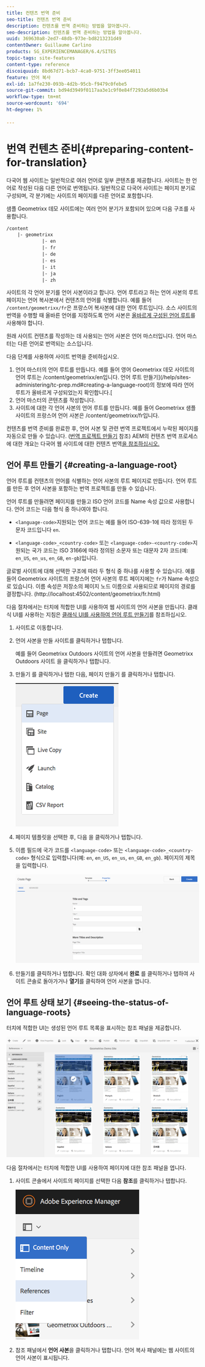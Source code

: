 ```yaml
---
title: 컨텐츠 번역 준비
seo-title: 컨텐츠 번역 준비
description: 컨텐츠를 번역 준비하는 방법을 알아봅니다.
seo-description: 컨텐츠를 번역 준비하는 방법을 알아봅니다.
uuid: 369630a8-2ed7-48db-973e-bd8213231d49
contentOwner: Guillaume Carlino
products: SG_EXPERIENCEMANAGER/6.4/SITES
topic-tags: site-features
content-type: reference
discoiquuid: 8bd67d71-bcb7-4ca0-9751-3ff3ee054011
feature: 언어 복사
exl-id: 1a7fe230-093b-4d2b-95cb-f9479c0febe5
source-git-commit: bd94d3949f0117aa3e1c9f0e84f7293a5d6b03b4
workflow-type: tm+mt
source-wordcount: '694'
ht-degree: 1%

---
```


# 번역 컨텐츠 준비{#preparing-content-for-translation}

다국어 웹 사이트는 일반적으로 여러 언어로 일부 콘텐츠를 제공합니다. 사이트는 한 언어로 작성된 다음 다른 언어로 번역됩니다. 일반적으로 다국어 사이트는 페이지 분기로 구성되며, 각 분기에는 사이트의 페이지를 다른 언어로 포함합니다.

샘플 Geometrixx 데모 사이트에는 여러 언어 분기가 포함되어 있으며 다음 구조를 사용합니다.

```xml
/content
    |- geometrixx
             |- en
             |- fr
             |- de
             |- es
             |- it
             |- ja
             |- zh
```

사이트의 각 언어 분기를 언어 사본이라고 합니다. 언어 루트라고 하는 언어 사본의 루트 페이지는 언어 복사본에서 컨텐츠의 언어를 식별합니다. 예를 들어 `/content/geometrixx/fr`은 프랑스어 복사본에 대한 언어 루트입니다. 소스 사이트의 번역을 수행할 때 올바른 언어를 지정하도록 언어 사본은 [올바르게 구성된 언어 루트](/help/sites-administering/tc-prep.md#creating-a-language-root)를 사용해야 합니다.

원래 사이트 컨텐츠를 작성하는 데 사용되는 언어 사본은 언어 마스터입니다. 언어 마스터는 다른 언어로 번역되는 소스입니다.

다음 단계를 사용하여 사이트 번역을 준비하십시오.

1. 언어 마스터의 언어 루트를 만듭니다. 예를 들어 영어 Geometrixx 데모 사이트의 언어 루트는 /content/geometrixx/en입니다. 언어 루트 만들기](/help/sites-administering/tc-prep.md#creating-a-language-root)의 정보에 따라 언어 루트가 올바르게 구성되었는지 확인합니다.[
1. 언어 마스터의 콘텐츠를 작성합니다.
1. 사이트에 대한 각 언어 사본의 언어 루트를 만듭니다. 예를 들어 Geometrixx 샘플 사이트의 프랑스어 언어 사본은 /content/geometrixx/fr입니다.

컨텐츠를 번역 준비를 완료한 후, 언어 사본 및 관련 번역 프로젝트에서 누락된 페이지를 자동으로 만들 수 있습니다. ([번역 프로젝트 만들기](/help/sites-administering/tc-manage.md) 참조) AEM의 컨텐츠 번역 프로세스에 대한 개요는 다국어 웹 사이트에 대한 컨텐츠 번역[을 참조하십시오.](/help/sites-administering/translation.md)

## 언어 루트 만들기 {#creating-a-language-root}

언어 루트를 컨텐츠의 언어를 식별하는 언어 사본의 루트 페이지로 만듭니다. 언어 루트를 만든 후 언어 사본을 포함하는 번역 프로젝트를 만들 수 있습니다.

언어 루트를 만들려면 페이지를 만들고 ISO 언어 코드를 Name 속성 값으로 사용합니다. 언어 코드는 다음 형식 중 하나여야 합니다.

* `<language-code>`지원되는 언어 코드는 예를 들어 ISO-639-1에 따라 정의된 두 문자 코드입니다 `en`.

* `<language-code>_<country-code>` 또는  `<language-code>-<country-code>`지원되는 국가 코드는 ISO 3166에 따라 정의된 소문자 또는 대문자 2자 코드(예:  `en_US`,  `en_us`,  `en_GB`,  `en-gb`)입니다.

글로벌 사이트에 대해 선택한 구조에 따라 두 형식 중 하나를 사용할 수 있습니다.  예를 들어 Geometrixx 사이트의 프랑스어 언어 사본의 루트 페이지에는 `fr`가 Name 속성으로 있습니다. 이름 속성은 저장소의 페이지 노드 이름으로 사용되므로 페이지의 경로를 결정합니다. (http://localhost:4502/content/geometrixx/fr.html)

다음 절차에서는 터치에 적합한 UI를 사용하여 웹 사이트의 언어 사본을 만듭니다. 클래식 UI를 사용하는 지침은 [클래식 UI를 사용하여 언어 루트 만들기](/help/sites-administering/tc-lroot-classic.md)를 참조하십시오.

1. 사이트로 이동합니다.
1. 언어 사본을 만들 사이트를 클릭하거나 탭합니다.

   예를 들어 Geometrixx Outdoors 사이트의 언어 사본을 만들려면 Geometrixx Outdoors 사이트 을 클릭하거나 탭합니다.

1. 만들기 를 클릭하거나 탭한 다음, 페이지 만들기 를 클릭하거나 탭합니다.

   ![chlimage_1-21](assets/chlimage_1-21.png)

1. 페이지 템플릿을 선택한 후, 다음 을 클릭하거나 탭합니다.
1. 이름 필드에 국가 코드를 `<language-code>` 또는 `<language-code>_<country-code>` 형식으로 입력합니다(예: `en`, `en_US`, `en_us`, `en_GB`, `en_gb`). 페이지의 제목을 입력합니다.

   ![chlimage_1-22](assets/chlimage_1-22.png)

1. 만들기를 클릭하거나 탭합니다. 확인 대화 상자에서 **완료** 를 클릭하거나 탭하여 사이트 콘솔로 돌아가거나 **열기**&#x200B;를 클릭하여 언어 사본을 엽니다.

## 언어 루트 상태 보기 {#seeing-the-status-of-language-roots}

터치에 적합한 UI는 생성된 언어 루트 목록을 표시하는 참조 패널을 제공합니다.

![chlimage_1-23](assets/chlimage_1-23.png)

다음 절차에서는 터치에 적합한 UI를 사용하여 페이지에 대한 참조 패널을 엽니다.

1. 사이트 콘솔에서 사이트의 페이지를 선택한 다음 **참조**&#x200B;를 클릭하거나 탭합니다.

   ![chlimage_1-24](assets/chlimage_1-24.png)

1. 참조 패널에서 **언어 사본**&#x200B;을 클릭하거나 탭합니다. 언어 복사 패널에는 웹 사이트의 언어 사본이 표시됩니다.
